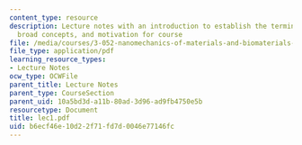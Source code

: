 ```yaml
---
content_type: resource
description: Lecture notes with an introduction to establish the terminology, history,
  broad concepts, and motivation for course
file: /media/courses/3-052-nanomechanics-of-materials-and-biomaterials-spring-2007/b6ecf46e10d22f71fd7d0046e77146fc_lec1.pdf
file_type: application/pdf
learning_resource_types:
- Lecture Notes
ocw_type: OCWFile
parent_title: Lecture Notes
parent_type: CourseSection
parent_uid: 10a5bd3d-a11b-80ad-3d96-ad9fb4750e5b
resourcetype: Document
title: lec1.pdf
uid: b6ecf46e-10d2-2f71-fd7d-0046e77146fc
---
```

